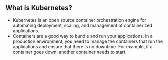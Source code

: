 ## What is Kubernetes?
- Kubernetes is an open source container orchestration engine for automating deployment, scaling, and management of containerized applications.
- Containers are a good way to bundle and run your applications. In a production environment, you need to manage the containers that run the applications and ensure that there is no downtime. For example, if a container goes down, another container needs to start.
